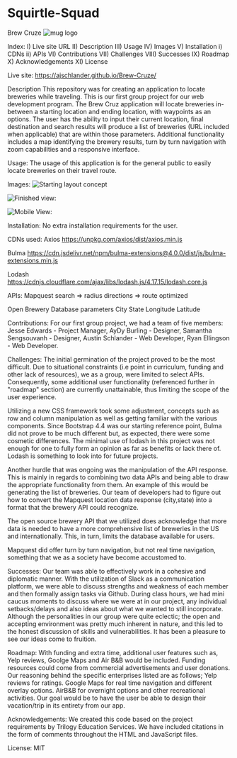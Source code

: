 # Squirtle-Squad

Brew Cruze
![mug logo](https://github.com/RyanEllingson/Squirtle-Squad/blob/master/assets/images/mug.png)

Index:
I) Live site URL
II) Description
III) Usage
IV) Images
V) Installation
    i) CDNs
    ii) APIs
VI) Contributions
VII) Challenges
VIII) Successes
IX) Roadmap
X) Acknowledgements
XI) License


Live site: https://ajschlander.github.io/Brew-Cruze/
 
Description
This repository was for creating an application to locate breweries while traveling. This is our first group project for our web development program. The Brew Cruz application will locate breweries in-between a starting location and ending location, with waypoints as an options. The user has the ability to input their current location, final destination and search results will produce a list of breweries (URL included when applicable) that are within those parameters. Additional functionality includes a map identifying the brewery results, turn by turn navigation with zoom capabilities and a responsive interface.
 
Usage:
The usage of this application is for the general public to easily locate breweries on their travel route.
 
 
Images:
![Starting layout concept](https://github.com/RyanEllingson/Squirtle-Squad/blob/master/assets/images/Screenshot%20(20).png)
 
![Finished view:](https://github.com/RyanEllingson/Squirtle-Squad/blob/master/assets/images/Screenshot%20(30).png)

![Mobile View:](https://github.com/RyanEllingson/Squirtle-Squad/blob/master/assets/images/Screenshot%20(29).png)
 
 
Installation:
No extra installation requirements for the user.
 
CDNs used:
Axios 
https://unpkg.com/axios/dist/axios.min.js

Bulma 
https://cdn.jsdelivr.net/npm/bulma-extensions@4.0.0/dist/js/bulma-extensions.min.js

Lodash
https://cdnjs.cloudflare.com/ajax/libs/lodash.js/4.17.15/lodash.core.js
 
APIs:
Mapquest
search => radius
directions => route optimized
 
Open Brewery Database parameters
City
State
Longitude
Latitude
 
        
Contributions:
For our first group project, we had a team of five members: Jesse Edwards - Project Manager, AyDy Burling - Designer, Samantha Sengsouvanh - Designer, Austin Schlander - Web Developer, Ryan Ellingson - Web Developer.
 
Challenges:
The initial germination of the project proved to be the most difficult. Due to situational constraints (i.e point in curriculum, funding and other lack of resources), we as a group, were limited to select APIs. Consequently, some additional user functionality (referenced further in "roadmap" section) are currently unattainable, thus limiting the scope of the user experience.
 
Utilizing a new CSS framework took some adjustment, concepts such as row and column manipulation as well as getting familiar with the various components. Since Bootstrap 4.4 was our starting reference point, Bulma did not prove to be much different but, as expected, there were some cosmetic differences. The minimal use of lodash in this project was not enough for one to fully form an opinion as far as benefits or lack there of. Lodash is something to look into for future projects.
 
Another hurdle that was ongoing was the manipulation of the API response. This is mainly in regards to combining two data APIs and being able to draw the appropriate functionality from them. An example of this would be generating the list of breweries. Our team of developers had to figure out how to convert the Mapquest location data response (city,state) into a format that the brewery API could recognize.
 
The open source brewery API that we utilized does acknowledge that more data is needed to have a more comprehensive list of breweries in the US and internationally. This, in turn, limits the database available for users. 
 
Mapquest did offer turn by turn navigation, but not real time navigation, something that we as a society have become accustomed to. 
 
Successes:
Our team was able to effectively work in a cohesive and diplomatic manner. With the utilization of Slack as a communication platform, we were able to discuss strengths and weakness of each member and then formally assign tasks via Github. During class hours, we had mini caucus moments to discuss where we were at in our project, any individual setbacks/delays and also ideas about what we wanted to still incorporate. Although the personalities in our group were quite eclectic; the open and accepting environment was pretty much inherent in nature, and this led to the honest discussion of skills and vulnerabilities. It has been a pleasure to see our ideas come to fruition.

Roadmap:
With funding and extra time, additional user features such as, Yelp reviews, Goolge Maps and Air B&B would be included. 
Funding resources could come from commercial advertisements and user donations.  
Our reasoning behind the specific enterprises listed are as follows; Yelp reviews for ratings. Google Maps for real time navigation and different overlay options. AirB&B for overnight options and other recreational activities. Our goal would be to have the user be able to design their vacation/trip in its entirety from our app. 

 
Acknowledgements:
We created this code based on the project requirements by Trilogy Education Services. We have included citations in the form of comments throughout the HTML and JavaScript files.
 
License:
MIT
 
 